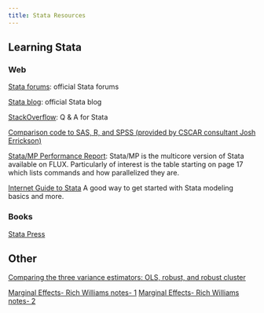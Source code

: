 ```yaml
---
title: Stata Resources
---
```


## Learning Stata

### Web

[Stata forums](http://www.statalist.org/forums): official Stata forums

[Stata blog](http://blog.stata.com/): official Stata blog

[StackOverflow](http://stackoverflow.com/questions/tagged/stata): Q & A for Stata

[Comparison code to SAS, R, and SPSS (provided by CSCAR consultant Josh Errickson)](https://github.com/josherrickson/commoncode)

[Stata/MP Performance Report](http://www.stata.com/statamp/statamp.pdf): Stata/MP is the multicore version of Stata available on FLUX. Particularly of interest is the table starting on page 17 which lists commands and how parallelized they are.

[Internet Guide to Stata](http://wlm.userweb.mwn.de/Stata/) A good way to get started with Stata modeling basics and more.



### Books

[Stata Press](http://www.stata-press.com/)



## Other

[Comparing the three variance estimators: OLS, robust, and robust cluster](http://www.stata.com/support/faqs/statistics/standard-errors-and-vce-cluster-option/)

[Marginal Effects- Rich Williams notes- 1](https://www3.nd.edu/~rwilliam/stats/Margins01.pdf)
[Marginal Effects- Rich Williams notes- 2](https://www3.nd.edu/~rwilliam/stats/Margins02.pdf)